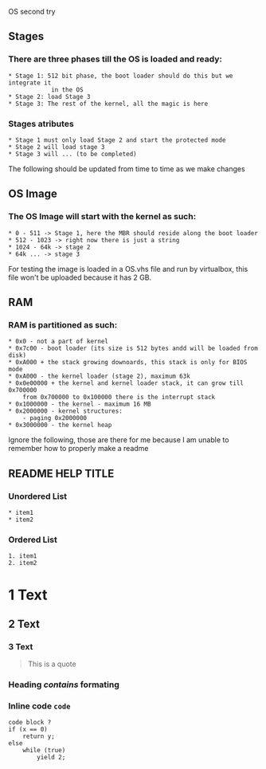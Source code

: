 OS second try

Stages
--------------------------------------------------------------------------------
### There are three phases till the OS is loaded and ready:
	* Stage 1: 512 bit phase, the boot loader should do this but we integrate it
				in the OS
	* Stage 2: load Stage 3
	* Stage 3: The rest of the kernel, all the magic is here

### Stages atributes
	* Stage 1 must only load Stage 2 and start the protected mode
	* Stage 2 will load stage 3
	* Stage 3 will ... (to be completed)

The following should be updated from time to time as we make changes

OS Image
--------------------------------------------------------------------------------
### The OS Image will start with the kernel as such:
	* 0 - 511 -> Stage 1, here the MBR should reside along the boot loader
	* 512 - 1023 -> right now there is just a string
	* 1024 - 64k -> stage 2
	* 64k ... -> stage 3
For testing the image is loaded in a OS.vhs file and run by virtualbox, this
file won't be uploaded because it has 2 GB.

RAM
--------------------------------------------------------------------------------
### RAM is partitioned as such:
	* 0x0 - not a part of kernel
	* 0x7c00 - boot loader (its size is 512 bytes andd will be loaded from disk)
	* 0xA000 + the stack growing downoards, this stack is only for BIOS mode
	* 0xA000 - the kernel loader (stage 2), maximum 63k
	* 0x0e00000 + the kernel and kernel loader stack, it can grow till 0x700000
		from 0x700000 to 0x100000 there is the interrupt stack
	* 0x1000000 - the kernel - maximum 16 MB
	* 0x2000000 - kernel structures:
		- paging 0x2000000
	* 0x3000000 - the kernel heap

Ignore the following, those are there for me because I am unable to remember
how to properly make a readme

README HELP TITLE
--------------------------------------------------------------------------------
### Unordered List
	* item1
	* item2

### Ordered List
	1. item1
	2. item2

# 1 Text
## 2 Text
### 3 Text

> This is a quote 

### Heading *contains* **formating**

### Inline code `code`
	code block ? 
	if (x == 0)
		return y;
	else 
		while (true)
			yield 2;